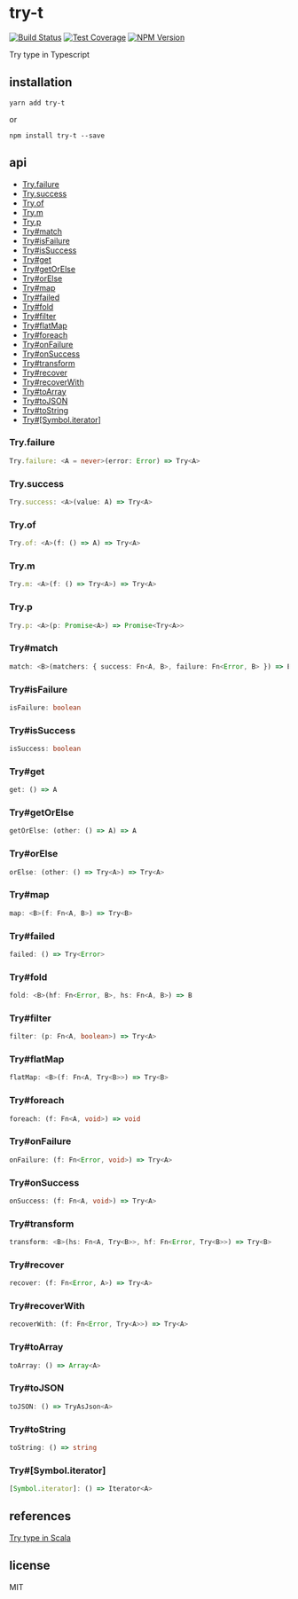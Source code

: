 # try-t

[![Build Status][build-badge]][build-status]
[![Test Coverage][coverage-badge]][coverage-result]
[![NPM Version][npm-badge]][npm-url]

Try type in Typescript

## installation

`yarn add try-t`

or

`npm install try-t --save`

## api

- [Try.failure](#tryfailure)
- [Try.success](#trysuccess)
- [Try.of](#tryof)
- [Try.m](#trym)
- [Try.p](#tryp)
- [Try#match](#trymatch)
- [Try#isFailure](#tryisfailure)
- [Try#isSuccess](#tryissuccess)
- [Try#get](#tryget)
- [Try#getOrElse](#trygetorelse)
- [Try#orElse](#tryorelse)
- [Try#map](#trymap)
- [Try#failed](#tryfailed)
- [Try#fold](#tryfold)
- [Try#filter](#tryfilter)
- [Try#flatMap](#tryflatmap)
- [Try#foreach](#tryforeach)
- [Try#onFailure](#tryonfailure)
- [Try#onSuccess](#tryonsuccess)
- [Try#transform](#trytransform)
- [Try#recover](#tryrecover)
- [Try#recoverWith](#tryrecoverwith)
- [Try#toArray](#trytoarray)
- [Try#toJSON](#trytojson)
- [Try#toString](#trytostring)
- [Try#[Symbol.iterator]](#trysymboliterator)

### Try.failure

```ts
Try.failure: <A = never>(error: Error) => Try<A>
```

### Try.success

```ts
Try.success: <A>(value: A) => Try<A>
```

### Try.of

```ts
Try.of: <A>(f: () => A) => Try<A>
```

### Try.m

```ts
Try.m: <A>(f: () => Try<A>) => Try<A>
```

### Try.p

```ts
Try.p: <A>(p: Promise<A>) => Promise<Try<A>>
```

### Try#match

```ts
match: <B>(matchers: { success: Fn<A, B>, failure: Fn<Error, B> }) => B
```

### Try#isFailure

```ts
isFailure: boolean
```

### Try#isSuccess

```ts
isSuccess: boolean
```

### Try#get

```ts
get: () => A
```

### Try#getOrElse

```ts
getOrElse: (other: () => A) => A
```

### Try#orElse

```ts
orElse: (other: () => Try<A>) => Try<A>
```

### Try#map

```ts
map: <B>(f: Fn<A, B>) => Try<B>
```

### Try#failed

```ts
failed: () => Try<Error>
```

### Try#fold

```ts
fold: <B>(hf: Fn<Error, B>, hs: Fn<A, B>) => B
```

### Try#filter

```ts
filter: (p: Fn<A, boolean>) => Try<A>
```

### Try#flatMap

```ts
flatMap: <B>(f: Fn<A, Try<B>>) => Try<B>
```

### Try#foreach

```ts
foreach: (f: Fn<A, void>) => void
```

### Try#onFailure

```ts
onFailure: (f: Fn<Error, void>) => Try<A>
```

### Try#onSuccess

```ts
onSuccess: (f: Fn<A, void>) => Try<A>
```

### Try#transform

```ts
transform: <B>(hs: Fn<A, Try<B>>, hf: Fn<Error, Try<B>>) => Try<B>
```

### Try#recover

```ts
recover: (f: Fn<Error, A>) => Try<A>
```

### Try#recoverWith

```ts
recoverWith: (f: Fn<Error, Try<A>>) => Try<A>
```

### Try#toArray

```ts
toArray: () => Array<A>
```

### Try#toJSON

```ts
toJSON: () => TryAsJson<A>
```

### Try#toString

```ts
toString: () => string
```

### Try#[Symbol.iterator]

```ts
[Symbol.iterator]: () => Iterator<A>
```

## references

[Try type in Scala](http://www.scala-lang.org/api/current/scala/util/Try.html)

## license

MIT

[build-badge]: https://img.shields.io/travis/airt/try-t/develop.svg
[build-status]: https://travis-ci.org/airt/try-t
[coverage-badge]: https://img.shields.io/coveralls/airt/try-t/develop.svg
[coverage-result]: https://coveralls.io/github/airt/try-t
[npm-badge]: https://img.shields.io/npm/v/try-t.svg
[npm-url]: https://www.npmjs.com/package/try-t
